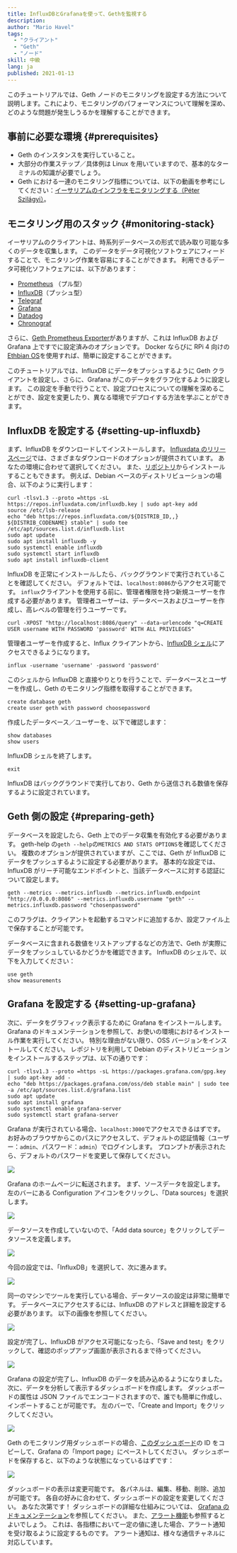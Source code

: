 ```yaml
---
title: InfluxDBとGrafanaを使って、Gethを監視する
description:
author: "Mario Havel"
tags:
  - "クライアント"
  - "Geth"
  - "ノード"
skill: 中級
lang: ja
published: 2021-01-13
---
```


このチュートリアルでは、Geth ノードのモニタリングを設定する方法について説明します。これにより、モニタリングのパフォーマンスについて理解を深め、どのような問題が発生しうるかを理解することができます。

## 事前に必要な環境 {#prerequisites}

- Geth のインスタンスを実行していること。
- 大部分の作業ステップ／具体例は Linux を用いていますので、基本的なターミナルの知識が必要でしょう。
- Geth における一連のモニタリング指標については、以下の動画を参考にしてください：[イーサリアムのインフラをモニタリングする（Péter Szilágyi）](https://www.youtube.com/watch?v=cOBab8IJMYI)。

## モニタリング用のスタック {#monitoring-stack}

イーサリアムのクライアントは、時系列データベースの形式で読み取り可能な多くのデータを収集します。 このデータをデータ可視化ソフトウェアにフィードすることで、モニタリング作業を容易にすることができます。 利用できるデータ可視化ソフトウェアには、以下があります：

- [Prometheus](https://prometheus.io/) （プル型）
- [InfluxDB](https://www.influxdata.com/get-influxdb/)（プッシュ型）
- [Telegraf](https://www.influxdata.com/get-influxdb/)
- [Grafana](https://www.grafana.com/)
- [Datadog](https://www.datadoghq.com/)
- [Chronograf](https://www.influxdata.com/time-series-platform/chronograf/)

さらに、[Geth Prometheus Exporter](https://github.com/hunterlong/gethexporter)がありますが、これは InfluxDB および Grafana 上ですでに設定済みのオプションです。 Docker ならびに RPi 4 向けの[Ethbian OS](https://ethbian.org/index.html)を使用すれば、簡単に設定することができます。

このチュートリアルでは、InfluxDB にデータをプッシュするように Geth クライアントを設定し、さらに、Grafana がこのデータをグラフ化するように設定します。 この設定を手動で行うことで、設定プロセスについての理解を深めることができ、設定を変更したり、異なる環境でデプロイする方法を学ぶことができます。

## InfluxDB を設定する {#setting-up-influxdb}

まず、InfluxDB をダウンロードしてインストールします。 [Influxdata のリリースページ](https://portal.influxdata.com/downloads/)では、さまざまなダウンロードのオプションが提供されています。 あなたの環境に合わせて選択してください。 また、[リポジトリ](https://repos.influxdata.com/)からインストールすることもできます。 例えば、Debian ベースのディストリビューションの場合、以下のように実行します：

```
curl -tlsv1.3 --proto =https -sL https://repos.influxdata.com/influxdb.key | sudo apt-key add
source /etc/lsb-release
echo "deb https://repos.influxdata.com/${DISTRIB_ID,,} ${DISTRIB_CODENAME} stable" | sudo tee /etc/apt/sources.list.d/influxdb.list
sudo apt update
sudo apt install influxdb -y
sudo systemctl enable influxdb
sudo systemctl start influxdb
sudo apt install influxdb-client
```

InfluxDB を正常にインストールしたら、バックグラウンドで実行されていることを確認してください。 デフォルトでは、`localhost:8086`からアクセス可能です。 `influx`クライアントを使用する前に、管理者権限を持つ新規ユーザーを作成する必要があります。 管理者ユーザーは、データベースおよびユーザーを作成し、高レベルの管理を行うユーザーです。

```
curl -XPOST "http://localhost:8086/query" --data-urlencode "q=CREATE USER username WITH PASSWORD 'password' WITH ALL PRIVILEGES"
```

管理者ユーザーを作成すると、Influx クライアントから、[InfluxDB シェル](https://docs.influxdata.com/influxdb/v1.8/tools/shell/)にアクセスできるようになります。

```
influx -username 'username' -password 'password'
```

このシェルから InfluxDB と直接やりとりを行うことで、データベースとユーザーを作成し、Geth のモニタリング指標を取得することができます。

```
create database geth
create user geth with password choosepassword
```

作成したデータベース／ユーザーを、以下で確認します：

```
show databases
show users
```

InfluxDB シェルを終了します。

```
exit
```

InfluxDB はバックグラウンドで実行しており、Geth から送信される数値を保存するように設定されています。

## Geth 側の設定 {#preparing-geth}

データベースを設定したら、Geth 上でのデータ収集を有効化する必要があります。 geth-help の`geth --help`の`METRICS AND STATS OPTIONS`を確認してください。 複数のオプションが提供されていますが、ここでは、Geth が InfluxDB にデータをプッシュするように設定する必要があります。 基本的な設定では、InfluxDB がリーチ可能なエンドポイントと、当該データベースに対する認証について設定します。

```
geth --metrics --metrics.influxdb --metrics.influxdb.endpoint "http://0.0.0.0:8086" --metrics.influxdb.username "geth" --metrics.influxdb.password "chosenpassword"
```

このフラグは、クライアントを起動するコマンドに追加するか、設定ファイル上で保存することが可能です。

データベースに含まれる数値をリストアップするなどの方法で、Geth が実際にデータをプッシュしているかどうかを確認できます。 InfluxDB のシェルで、以下を入力してください：

```
use geth
show measurements
```

## Grafana を設定する {#setting-up-grafana}

次に、データをグラフィック表示するために Grafana をインストールします。 Grafana のドキュメンテーションを参照して、お使いの環境におけるインストール作業を実行してください。 特別な理由がない限り、OSS バージョンをインストールしてください。 レポジトリを利用して Debian のディストリビューションをインストールするステップは、以下の通りです：

```
curl -tlsv1.3 --proto =https -sL https://packages.grafana.com/gpg.key | sudo apt-key add -
echo "deb https://packages.grafana.com/oss/deb stable main" | sudo tee -a /etc/apt/sources.list.d/grafana.list
sudo apt update
sudo apt install grafana
sudo systemctl enable grafana-server
sudo systemctl start grafana-server
```

Grafana が実行されている場合、`localhost:3000`でアクセスできるはずです。 お好みのブラウザからこのパスにアクセスして、デフォルトの認証情報（ユーザー：`admin`、パスワード：`admin`）でログインします。 プロンプトが表示されたら、デフォルトのパスワードを変更して保存してください。

![](./grafana1.png)

Grafana のホームページに転送されます。 まず、ソースデータを設定します。 左のバーにある Configuration アイコンをクリックし、「Data sources」を選択します。

![](./grafana2.png)

データソースを作成していないので、「Add data source」をクリックしてデータソースを定義します。

![](./grafana3.png)

今回の設定では、「InfluxDB」を選択して、次に進みます。

![](./grafana4.png)

同一のマシンでツールを実行している場合、データソースの設定は非常に簡単です。 データベースにアクセスするには、InfluxDB のアドレスと詳細を設定する必要があります。 以下の画像を参照してください。

![](./grafana5.png)

設定が完了し、InfluxDB がアクセス可能になったら、「Save and test」をクリックして、確認のポップアップ画面が表示されるまで待ってください。

![](./grafana6.png)

Grafana の設定が完了し、InfluxDB のデータを読み込めるようになりました。 次に、データを分析して表示するダッシュボードを作成します。 ダッシュボードの属性は JSON ファイルでエンコードされますので、誰でも簡単に作成し、インポートすることが可能です。 左のバーで、「Create and Import」をクリックしてください。

![](./grafana7.png)

Geth のモニタリング用ダッシュボードの場合、[このダッシュボード](https://grafana.com/grafana/dashboards/13877/)の ID をコピーして、Grafana の「Import page」にペーストしてください。 ダッシュボードを保存すると、以下のような状態になっているはずです：

![](./grafana8.png)

ダッシュボードの表示は変更可能です。 各パネルは、編集、移動、削除、追加が可能です。 各自の好みに合わせて、ダッシュボードの設定を変更してください。 あなた次第です！ ダッシュボードの詳細な仕組みについては、 [Grafana のドキュメンテーション](https://grafana.com/docs/grafana/latest/dashboards/)を参照してください。 また、[アラート機能](https://grafana.com/docs/grafana/latest/alerting/)も参照するとよいでしょう。 これは、各指標において一定の値に達した場合、アラート通知を受け取るように設定するものです。 アラート通知は、様々な通信チャネルに対応しています。
